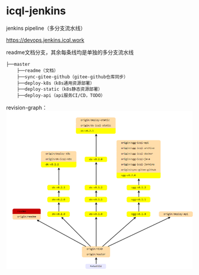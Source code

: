 # icql-jenkins

jenkins pipeline（多分支流水线）

https://devops.jenkins.icql.work

readme文档分支，其余每条线均是单独的多分支流水线
``` bash
├──master
	├──readme（文档）
	├──sync-gitee-github（gitee-github仓库同步）
	├──deploy-k8s（k8s通用资源部署）
	├──deploy-static（k8s静态资源部署）
	├──deploy-api（api服务CI/CD，TODO）
```

revision-graph：
![revision-graph](img/revision-graph.png)